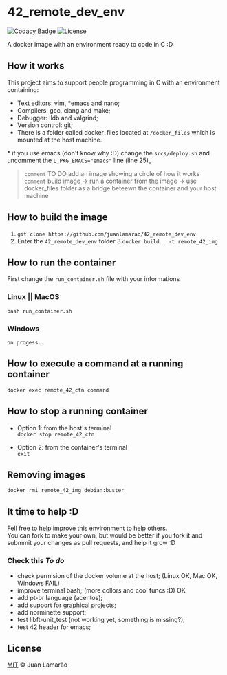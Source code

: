# 42_remote_dev_env

[![Codacy Badge](https://api.codacy.com/project/badge/Grade/2c0045ab9e584b76b4cfdd8d69fcc041)](https://app.codacy.com/manual/juanlamarao/42_remote_dev_ambient?utm_source=github.com&utm_medium=referral&utm_content=juanlamarao/42_remote_dev_ambient&utm_campaign=Badge_Grade_Dashboard) [![License](http://img.shields.io/:license-mit-blue.svg?style=flat-square)](http://badges.mit-license.org)

A docker image with an environment ready to code in C :D

## How it works

This project aims to support people programming in C with an environment containing:
- Text editors: vim, \*emacs and nano;
- Compilers: gcc, clang and make;
- Debugger: lldb and valgrind;
- Version control: git;
- There is a folder called docker\_files located at `/docker_files` which is mounted at the host machine.

\* if you use emacs (don't know why :D) change the `srcs/deploy.sh` and uncomment the `L_PKG_EMACS="emacs"` line (line 25)_  

>	`comment` TO DO add an image showing a circle of how it works  
>	`comment` build image -> run a container from the image -> use docker_files folder as a bridge beteewn the container and your host machine

## How to build the image

1.  `git clone https://github.com/juanlamarao/42_remote_dev_env`
2. Enter the `42_remote_dev_env` folder
  3.`docker build . -t remote_42_img`

## How to run the container

First change the `run_container.sh` file with your informations

### Linux || MacOS

`bash run_container.sh`

### Windows

`on progess..`

## How to execute a command at a running container

`docker exec remote_42_ctn command`

## How to stop a running container

- Option 1: from the host's terminal  
`docker stop remote_42_ctn`

- Option 2: from the container's terminal  
`exit`

## Removing images

`docker rmi remote_42_img debian:buster`

## It time to help :D

Fell free to help improve this environment to help others.  
You can fork to make your own, but would be better if you fork it and
submmit your changes as pull requests, and help it grow :D

### Check this _To do_

- check permision of the docker volume at the host; (Linux OK, Mac OK, Windows FAIL)
- improve terminal bash; (more collors and cool funcs :D) OK
- add pt-br language (acentos);
- add support for graphical projects;
- add norminette support;
- test libft-unit\_test (not working yet, something is missing?);
- test 42 header for emacs;

## License

[MIT](LICENSE) © Juan Lamarão
